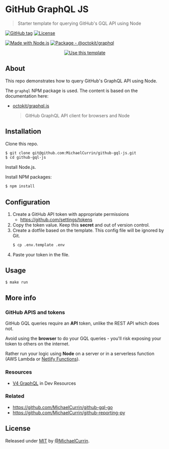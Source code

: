 # GitHub GraphQL JS
> Starter template for querying GitHub's GQL API using Node

[![GitHub tag](https://img.shields.io/github/tag/MichaelCurrin/github-gql-js?include_prereleases=&sort=semver&color=blue)](https://github.com/MichaelCurrin/github-gql-js/releases/)
[![License](https://img.shields.io/badge/License-MIT-blue)](#license)

[![Made with Node.js](https://img.shields.io/badge/Node.js->=12-blue?logo=node.js&logoColor=white)](https://nodejs.org)
[![Package - @octokit/graphql](https://img.shields.io/github/package-json/dependency-version/MichaelCurrin/github-gql-js/@octokit/graphql?color=blue)](https://www.npmjs.com/package/@octokit/graphql)


<div align="center">

[![Use this template](https://img.shields.io/badge/Generate-Use_this_template-2ea44f?style=for-the-badge)](https://github.com/MichaelCurrin/github-gql-js/generate)

</div>


## About

This repo demonstrates how to query GitHub's GraphQL API using Node.

The `graphql` NPM package is used. The content is based on the documentation here:

- [octokit/graphql.js](https://github.com/octokit/graphql.js)
    > GitHub GraphQL API client for browsers and Node


## Installation

Clone this repo.

```sh
$ git clone git@github.com:MichaelCurrin/github-gql-js.git
$ cd github-gql-js
```

Install Node.js.

Install NPM packages:

```sh
$ npm install
```


## Configuration

1. Create a GitHub API token with appropriate permissions
    - https://github.com/settings/tokens
1. Copy the token value. Keep this **secret** and out of version control.
1. Create a dotfile based on the template. This config file will be ignored by Git.
    ```sh
    $ cp .env.template .env
    ```
1. Paste your token in the file.


## Usage

```sh
$ make run
```


## More info

### GitHub APIS and tokens

GitHub GQL queries require an  **API** token, unlike the REST API which does not.

Avoid using the **browser** to do your GQL queries - you'll risk exposing your token to others on the internet.

Rather run your logic using **Node** on a server or in a serverless function (AWS Lambda or [Netlify Functions][]).

[Netlify Functions]: https://michaelcurrin.github.io/dev-resources/resources/ci-cd/netlify/functions.html

### Resources

- [V4 GraphQL](https://michaelcurrin.github.io/dev-resources/resources/version-control/github/api/v4.html) in Dev Resources

### Related

- https://github.com/MichaelCurrin/github-gql-go
- https://github.com/MichaelCurrin/github-reporting-py


## License

Released under [MIT](/LICENSE) by [@MichaelCurrin](https://github.com/MichaelCurrin).
